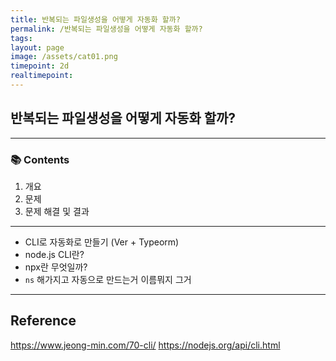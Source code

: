 ```yaml
---
title: 반복되는 파일생성을 어떻게 자동화 할까?
permalink: /반복되는 파일생성을 어떻게 자동화 할까?
tags: 
layout: page
image: /assets/cat01.png
timepoint: 2d
realtimepoint:
---
```


## 반복되는 파일생성을 어떻게 자동화 할까?

---

### 📚 Contents

1. 개요
2. 문제
3. 문제 해결 및 결과

---

- CLI로 자동화로 만들기 (Ver + Typeorm)
- node.js CLI란?
- npx란 무엇일까?
- `ns` 해가지고 자동으로 만드는거 이름뭐지 그거


---

## Reference
https://www.jeong-min.com/70-cli/
https://nodejs.org/api/cli.html
